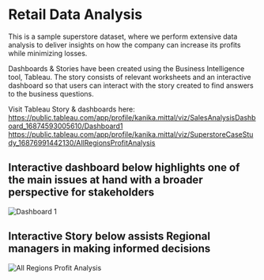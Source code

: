 # Retail Data Analysis

This is a sample superstore dataset, where we perform extensive data analysis to deliver insights on how the company can increase its profits while minimizing losses.

Dashboards & Stories have been created using the Business Intelligence tool, Tableau. The story consists of relevant worksheets and an interactive dashboard so that users can interact with the story created to find answers to the business questions.

Visit Tableau Story & dashboards here:
https://public.tableau.com/app/profile/kanika.mittal/viz/SalesAnalysisDashboard_16874593005610/Dashboard1
https://public.tableau.com/app/profile/kanika.mittal/viz/SuperstoreCaseStudy_16876991442130/AllRegionsProfitAnalysis

## Interactive dashboard below highlights one of the main issues at hand with a broader perspective for stakeholders
![Dashboard 1](https://github.com/Kanikamittal99/Retail-Data-Analysis/assets/32505627/7852e244-38e5-4632-a312-f1dee846eafc)


## Interactive Story below assists Regional managers in making informed decisions
![All Regions Profit Analysis](https://github.com/Kanikamittal99/Retail-Data-Analysis/assets/32505627/e8cf1bc5-7964-44aa-b2ea-f8bec460a9d0)
